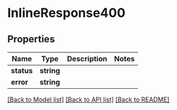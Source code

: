 # InlineResponse400

## Properties
Name | Type | Description | Notes
------------ | ------------- | ------------- | -------------
**status** | **string** |  |
**error** | **string** |  |

[[Back to Model list]](../README.md#documentation-for-models) [[Back to API list]](../README.md#documentation-for-api-endpoints) [[Back to README]](../README.md)


